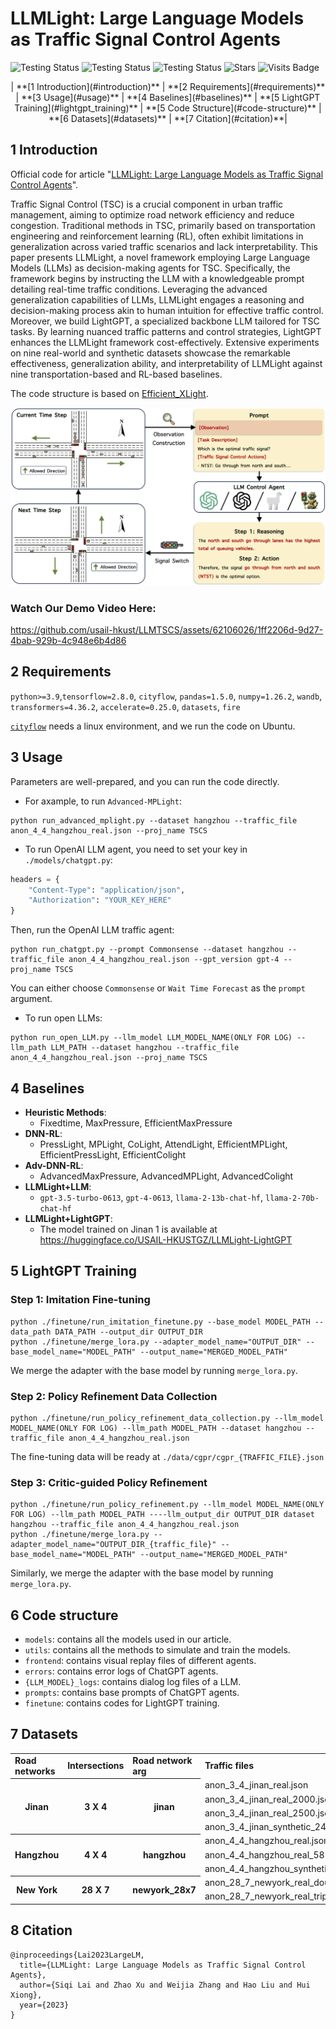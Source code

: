 # LLMLight: Large Language Models as Traffic Signal Control Agents

<p align="center">

![Testing Status](https://img.shields.io/badge/docs-in_progress-green)
![Testing Status](https://img.shields.io/badge/pypi_package-in_progress-green)
![Testing Status](https://img.shields.io/badge/license-MIT-blue)
![Stars](https://img.shields.io/github/stars/usail-hkust/LLMTSCS)
![Visits Badge](https://badges.pufler.dev/visits/usail-hkust/LLMTSCS)

</p>


<p align="center">
| **[1 Introduction](#introduction)** 
| **[2 Requirements](#requirements)**
| **[3 Usage](#usage)**
| **[4 Baselines](#baselines)**
| **[5 LightGPT Training](#lightgpt_training)**
| **[5 Code Structure](#code-structure)** 
| **[6 Datasets](#datasets)**
| **[7 Citation](#citation)**|
</p>

<a id="introduction"></a>

## 1 Introduction

Official code for article "[LLMLight: Large Language Models as Traffic Signal Control Agents](https://arxiv.org/abs/2312.16044)".

Traffic Signal Control (TSC) is a crucial component in urban traffic management, aiming to optimize road network efficiency and reduce congestion. Traditional methods in TSC, primarily based on transportation engineering and reinforcement learning (RL), often exhibit limitations in generalization across varied traffic scenarios and lack interpretability. This paper presents LLMLight, a novel framework employing Large Language Models (LLMs) as decision-making agents for TSC. Specifically, the framework begins by instructing the LLM with a knowledgeable prompt detailing real-time traffic conditions. Leveraging the advanced generalization capabilities of LLMs, LLMLight engages a reasoning and decision-making process akin to human intuition for effective traffic control. Moreover, we build LightGPT, a specialized backbone LLM tailored for TSC tasks. By learning nuanced traffic patterns and control strategies, LightGPT enhances the LLMLight framework cost-effectively. Extensive experiments on nine real-world and synthetic datasets showcase the remarkable effectiveness, generalization ability, and interpretability of LLMLight against nine transportation-based and RL-based baselines.

The code structure is based on [Efficient_XLight](https://github.com/LiangZhang1996/Efficient_XLight.git).

![workflow](./media/workflow.png)

### Watch Our Demo Video Here:
https://github.com/usail-hkust/LLMTSCS/assets/62106026/1ff2206d-9d27-4bab-929b-4c948e6b4d86

<a id="requirements"></a>
## 2 Requirements

`python>=3.9`,`tensorflow=2.8.0`, `cityflow`, `pandas=1.5.0`, `numpy=1.26.2`, `wandb`,  `transformers=4.36.2`, `accelerate=0.25.0`, `datasets`, `fire`

[`cityflow`](https://github.com/cityflow-project/CityFlow.git) needs a linux environment, and we run the code on Ubuntu.

<a id="usage"></a>

## 3 Usage

Parameters are well-prepared, and you can run the code directly.

- For axample, to run `Advanced-MPLight`:
```shell
python run_advanced_mplight.py --dataset hangzhou --traffic_file anon_4_4_hangzhou_real.json --proj_name TSCS
```
- To run OpenAI LLM agent, you need to set your key in `./models/chatgpt.py`:

```python
headers = {
    "Content-Type": "application/json",
    "Authorization": "YOUR_KEY_HERE"
}
```

Then, run the OpenAI LLM traffic agent:


```shell
python run_chatgpt.py --prompt Commonsense --dataset hangzhou --traffic_file anon_4_4_hangzhou_real.json --gpt_version gpt-4 --proj_name TSCS
```
You can either choose `Commonsense` or `Wait Time Forecast` as the `prompt` argument.

- To run open LLMs:

```shell
python run_open_LLM.py --llm_model LLM_MODEL_NAME(ONLY FOR LOG) --llm_path LLM_PATH --dataset hangzhou --traffic_file anon_4_4_hangzhou_real.json --proj_name TSCS
```
<a id="baselines"></a>

## 4 Baselines

- **Heuristic Methods**:
    - Fixedtime, MaxPressure, EfficientMaxPressure
- **DNN-RL**:
    - PressLight, MPLight, CoLight, AttendLight, EfficientMPLight, EfficientPressLight, EfficientColight
- **Adv-DNN-RL**:
    - AdvancedMaxPressure, AdvancedMPLight, AdvancedColight
- **LLMLight+LLM**:
  - `gpt-3.5-turbo-0613`, `gpt-4-0613`, `llama-2-13b-chat-hf`, `llama-2-70b-chat-hf`
- **LLMLight+LightGPT**:
    - The model trained on Jinan 1 is available at https://huggingface.co/USAIL-HKUSTGZ/LLMLight-LightGPT

<a id="lightgpt_training"></a>

## 5 LightGPT Training

### Step 1: Imitation Fine-tuning

```shell
python ./finetune/run_imitation_finetune.py --base_model MODEL_PATH --data_path DATA_PATH --output_dir OUTPUT_DIR
python ./finetune/merge_lora.py --adapter_model_name="OUTPUT_DIR" --base_model_name="MODEL_PATH" --output_name="MERGED_MODEL_PATH"
```

We merge the adapter with the base model by running `merge_lora.py`.

### Step 2: Policy Refinement Data Collection

```shell
python ./finetune/run_policy_refinement_data_collection.py --llm_model MODEL_NAME(ONLY FOR LOG) --llm_path MODEL_PATH --dataset hangzhou --traffic_file anon_4_4_hangzhou_real.json
```

The fine-tuning data will be ready at `./data/cgpr/cgpr_{TRAFFIC_FILE}.json`

### Step 3: Critic-guided Policy Refinement

```shell
python ./finetune/run_policy_refinement.py --llm_model MODEL_NAME(ONLY FOR LOG) --llm_path MODEL_PATH ----llm_output_dir OUTPUT_DIR dataset hangzhou --traffic_file anon_4_4_hangzhou_real.json
python ./finetune/merge_lora.py --adapter_model_name="OUTPUT_DIR_{traffic_file}" --base_model_name="MODEL_PATH" --output_name="MERGED_MODEL_PATH"
```

Similarly, we merge the adapter with the base model by running `merge_lora.py`.

<a id="code-structure"></a>

## 6 Code structure

- `models`: contains all the models used in our article.
- `utils`: contains all the methods to simulate and train the models.
- `frontend`: contains visual replay files of different agents.
- `errors`: contains error logs of ChatGPT agents.
- `{LLM_MODEL}_logs`: contains dialog log files of a LLM.
- `prompts`: contains base prompts of ChatGPT agents.
- `finetune`: contains codes for LightGPT training.

<a id="datasets"></a>
## 7 Datasets

<table>
    <tr>
        <td> <b> Road networks </b> </td> <td> <b> Intersections </b> </td> <td> <b> Road network arg </b> </td> <td> <b> Traffic files </b> </td>
    </tr>
    <tr> <!-- Jinan -->
        <th rowspan="4"> Jinan </th> <th rowspan="4"> 3 X 4 </th> <th rowspan="4"> jinan </th>  <td> anon_3_4_jinan_real.json </td> 
    </tr>
  	<tr>
      <td> anon_3_4_jinan_real_2000.json </td>
  	</tr>
  	<tr>
      <td> anon_3_4_jinan_real_2500.json </td>
    </tr>
    <tr>
      <td> anon_3_4_jinan_synthetic_24000_60min.json </td>
    </tr>
  	<tr> <!-- Hangzhou -->
        <th rowspan="3"> Hangzhou </th> <th rowspan="3"> 4 X 4 </th> <th rowspan="3"> hangzhou </th> <td> anon_4_4_hangzhou_real.json </td>
    </tr>
  	<tr>
      <td> anon_4_4_hangzhou_real_5816.json </td>
    </tr>
    <tr>
      <td> anon_4_4_hangzhou_synthetic_32000_60min.json </td>
    </tr>
  <tr> <!-- Newyork -->
        <th rowspan="2"> New York </th> <th rowspan="2"> 28 X 7 </th> <th rowspan="2"> newyork_28x7 </th> <td> anon_28_7_newyork_real_double.json </td>
    </tr>
  	<tr>
      <td> anon_28_7_newyork_real_triple.json </td>
    </tr>
</table>

<a id="citation"></a>

## 8 Citation

```
@inproceedings{Lai2023LargeLM,
  title={LLMLight: Large Language Models as Traffic Signal Control Agents},
  author={Siqi Lai and Zhao Xu and Weijia Zhang and Hao Liu and Hui Xiong},
  year={2023}
}
```
